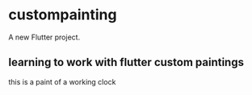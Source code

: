 # custompainting

A new Flutter project.

## learning to work with flutter custom paintings

this is a paint of a working clock


